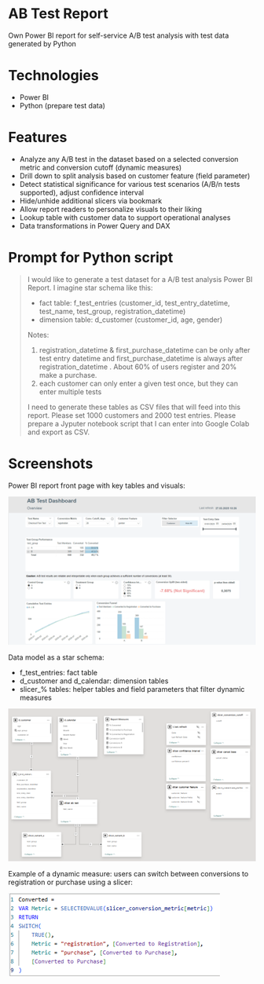 # AB Test Report
Own Power BI report for self-service A/B test analysis with test data generated by Python

# Technologies
- Power BI
- Python (prepare test data)

# Features
- Analyze any A/B test in the dataset based on a selected conversion metric and conversion cutoff (dynamic measures)
- Drill down to split analysis based on customer feature (field parameter)
- Detect statistical significance for various test scenarios (A/B/n tests supported), adjust confidence interval
- Hide/unhide additional slicers via bookmark
- Allow report readers to personalize visuals to their liking
- Lookup table with customer data to support operational analyses
- Data transformations in Power Query and DAX

# Prompt for Python script
> I would like to generate a test dataset for a A/B test analysis Power BI Report. I imagine star schema like this: 
> - fact table: f_test_entries (customer_id, test_entry_datetime, test_name, test_group, registration_datetime) 
> - dimension table: d_customer (customer_id, age, gender)
> 
> Notes:
> 1) registration_datetime & first_purchase_datetime can be only after test entry datetime and first_purchase_datetime is always after registration_datetime . About 60% of users register and 20% make a purchase.
> 2) each customer can only enter a given test once, but they can enter multiple tests
> 
> I need to generate these tables as CSV files that will feed into this report. Please set 1000 customers and 2000 test entries. Please prepare a Jyputer notebook script that I can enter into Google Colab and export as CSV.

# Screenshots
Power BI report front page with key tables and visuals:

![Screenshot with Power BI report front page](screenshots/report_front_page.png)

Data model as a star schema:
- f_test_entries: fact table
- d_customer and d_calendar: dimension tables
- slicer_% tables: helper tables and field parameters that filter dynamic measures

![Power BI data model with fact and dimension tables (star schema)](screenshots/data_model.png)

Example of a dynamic measure: users can switch between conversions to registration or purchase using a slicer:

![Example of a dynamic measure in Power BI](screenshots/dynamic_measure.png)